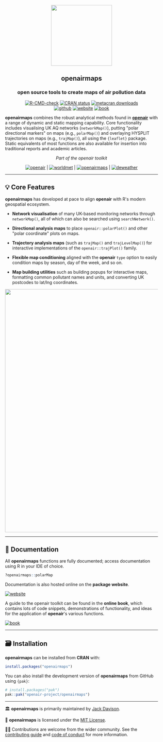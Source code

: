 
<div align="center">

<img src="man/figures/logo.png" height="200" alt=""/>

## **openairmaps**
### open source tools to create maps of air pollution data

<!-- badges: start -->
[![R-CMD-check](https://github.com/openair-project/openairmaps/actions/workflows/R-CMD-check.yaml/badge.svg)](https://github.com/openair-project/openairmaps/actions/workflows/R-CMD-check.yaml)
[![CRAN
status](https://www.r-pkg.org/badges/version/openairmaps)](https://CRAN.R-project.org/package=openairmaps)
[![metacran downloads](https://cranlogs.r-pkg.org/badges/grand-total/openairmaps)](https://cran.r-project.org/package=openairmaps)
<br>
[![github](https://img.shields.io/badge/CODE-github-black?logo=github)](https://github.com/openair-project/openairmaps)
[![website](https://img.shields.io/badge/DOCS-website-black)](https://openair-project.github.io/openairmaps/)
[![book](https://img.shields.io/badge/DOCS-book-black)](https://openair-project.github.io/book/)
<!-- badges: end -->

</div>

**openairmaps** combines the robust analytical methods found in [**openair**](https://openair-project.github.io/openair/) with a range of dynamic and static mapping capability. Core functionality includes visualising UK AQ networks (`networkMap()`), putting "polar directional markers" on maps (e.g., `polarMap()`) and overlaying HYSPLIT trajectories on maps (e.g., `trajMap()`), all using the `{leaflet}` package. Static equivalents of most functions are also available for insertion into traditional reports and academic articles.

<div align="center">

*Part of the openair toolkit*

[![openair](https://img.shields.io/badge/openair_core-06D6A0?style=flat-square)](https://openair-project.github.io/openair/) | 
[![worldmet](https://img.shields.io/badge/worldmet-26547C?style=flat-square)](https://openair-project.github.io/worldmet/) | 
[![openairmaps](https://img.shields.io/badge/openairmaps-FFD166?style=flat-square)](https://openair-project.github.io/openairmaps/) | 
[![deweather](https://img.shields.io/badge/deweather-EF476F?style=flat-square)](https://openair-project.github.io/deweather/)

</div>

<hr>

## 💡 Core Features

**openairmaps** has developed at pace to align **openair** with R's modern geospatial ecosystem.

- **Network visualisation** of many UK-based monitoring networks through `networkMap()`, all of which can also be searched using `searchNetwork()`.

- **Directional analysis maps** to place `openair::polarPlot()` and other "polar coordinate" plots on maps.

- **Trajectory analysis maps** (such as `trajMap()` and `trajLevelMap()`) for interactive implementations of the `openair::trajPlot()` family.

- **Flexible map conditioning** aligned with the **openair** `type` option to easily condition maps by season, day of the week, and so on.

- **Map building utilities** such as building popups for interactive maps, formatting common pollutant names and units, and converting UK postcodes to lat/lng coordinates.

<div align="center">
<img src="man/figures/feature-banner.png" width="800" alt="">
</div>

<hr>

## 📖 Documentation

All **openairmaps** functions are fully documented; access documentation using R in your IDE of choice.

```r
?openairmaps::polarMap
```

Documentation is also hosted online on the **package website**.

[![website](https://img.shields.io/badge/website-documentation-blue)](https://openair-project.github.io/openairmaps/)

A guide to the openair toolkit can be found in the **online book**, which contains lots of code snippets, demonstrations of functionality, and ideas for the application of **openair**'s various functions.

[![book](https://img.shields.io/badge/book-code_demos_and_ideas-blue)](https://openair-project.github.io/book/)

<hr>

## 🗃️ Installation

**openairmaps** can be installed from **CRAN** with:

``` r
install.packages("openairmaps")
```

You can also install the development version of **openairmaps** from GitHub using `{pak}`:

``` r
# install.packages("pak")
pak::pak("openair-project/openairmaps")
```

<hr>

🏛️ **openairmaps** is primarily maintained by [Jack Davison](https://github.com/jack-davison).

📃 **openairmaps** is licensed under the [MIT License](https://openair-project.github.io/openairmaps/LICENSE.html).

🧑‍💻 Contributions are welcome from the wider community. See the [contributing guide](https://openair-project.github.io/openairmaps/CONTRIBUTING.html) and [code of conduct](https://openair-project.github.io/openairmaps/CODE_OF_CONDUCT.html) for more information.
